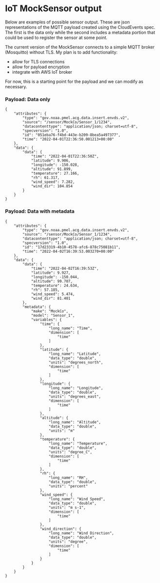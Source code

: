# IoT MockSensor output

Below are examples of possible sensor output. These are json representations of the MQTT payload created using the CloudEvents spec. The first is the data only while the second includes a metadata portion that could be used to register the sensor at some point.

The current version of the MockSensor connects to a simple MQTT broker (Mosquitto) without TLS. My plan is to add functionality:

- allow for TLS connections
- allow for payload encryption
- integrate with AWS IoT broker

For now, this is a starting point for the payload and we can modify as necessary.

### Payload: Data only

```
{
    "attributes": {
        "type": "gov.noaa.pmel.acg.data.insert.envds.v2",
        "source": "/sensor/MockCo/Sensor_1/1234",
        "datacontenttype": "application/json; charset=utf-8",
        "specversion": "1.0",
        "id": "051eba76-f4bd-443e-b209-8bea5a497377",
        "time": "2022-04-01T22:36:50.001213+00:00"
    },
    "data": {
        "data": {
            "time": "2022-04-01T22:36:50Z",
            "latitude": 9.906,
            "longitude": -150.028,
            "altitude": 91.899,
            "temperature": 27.166,
            "rh": 61.317,
            "wind_speed": 7.282,
            "wind_dir": 104.854
        }
    }
}
```

### Payload: Data with metadata

```
{
    "attributes": {
        "type": "gov.noaa.pmel.acg.data.insert.envds.v2",
        "source": "/sensor/MockCo/Sensor_1/1234",
        "datacontenttype": "application/json; charset=utf-8",
        "specversion": "1.0",
        "id": "17d23319-4b10-4578-afc6-878c75081b11",
        "time": "2022-04-02T16:39:53.003270+00:00"
    },
    "data": {
        "data": {
            "time": "2022-04-02T16:39:53Z",
            "latitude": 9.927,
            "longitude": -150.044,
            "altitude": 99.707,
            "temperature": 24.634,
            "rh": 57.185,
            "wind_speed": 5.474,
            "wind_dir": 81.401
        },
        "metadata": {
            "make": "MockCo",
            "model": "Sensor_1",
            "variables": {
                "time": {
                    "long_name": "Time",
                    "dimension": [
                        "time"
                    ]
                },
                "latitude": {
                    "long_name": "Latitude",
                    "data_type": "double",
                    "units": "degrees_north",
                    "dimension": [
                        "time"
                    ]
                },
                "longitude": {
                    "long_name": "Longitude",
                    "data_type": "double",
                    "units": "degrees_east",
                    "dimension": [
                        "time"
                    ]
                },
                "altitude": {
                    "long_name": "Altitude",
                    "data_type": "double",
                    "units": "m"
                },
                "temperature": {
                    "long_name": "Temperature",
                    "data_type": "double",
                    "units": "degree_C",
                    "dimension": [
                        "time"
                    ]
                },
                "rh": {
                    "long_name": "RH",
                    "data_type": "double",
                    "units": "percent"
                },
                "wind_speed": {
                    "long_name": "Wind Speed",
                    "data_type": "double",
                    "units": "m s-1",
                    "dimension": [
                        "time"
                    ]
                },
                "wind_direction": {
                    "long_name": "Wind Direction",
                    "data_type": "double",
                    "units": "degree",
                    "dimension": [
                        "time"
                    ]
                }
            }
        }
    }
}
```
